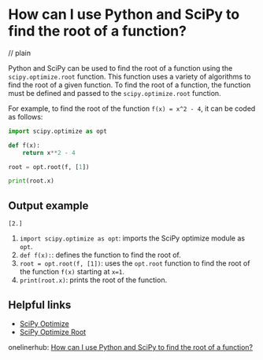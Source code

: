 # How can I use Python and SciPy to find the root of a function?
// plain

Python and SciPy can be used to find the root of a function using the `scipy.optimize.root` function. This function uses a variety of algorithms to find the root of a given function. To find the root of a function, the function must be defined and passed to the `scipy.optimize.root` function.

For example, to find the root of the function `f(x) = x^2 - 4`, it can be coded as follows:

```python
import scipy.optimize as opt

def f(x):
    return x**2 - 4

root = opt.root(f, [1])

print(root.x)
```

## Output example

```
[2.]
```

1. `import scipy.optimize as opt`: imports the SciPy optimize module as `opt`.
2. `def f(x):`: defines the function to find the root of.
3. `root = opt.root(f, [1])`: uses the `opt.root` function to find the root of the function `f(x)` starting at `x=1`.
4. `print(root.x)`: prints the root of the function.

## Helpful links
- [SciPy Optimize](https://docs.scipy.org/doc/scipy/reference/optimize.html)
- [SciPy Optimize Root](https://docs.scipy.org/doc/scipy/reference/generated/scipy.optimize.root.html)

onelinerhub: [How can I use Python and SciPy to find the root of a function?](https://onelinerhub.com/python-scipy/how-can-i-use-python-and-scipy-to-find-the-root-of-a-function)